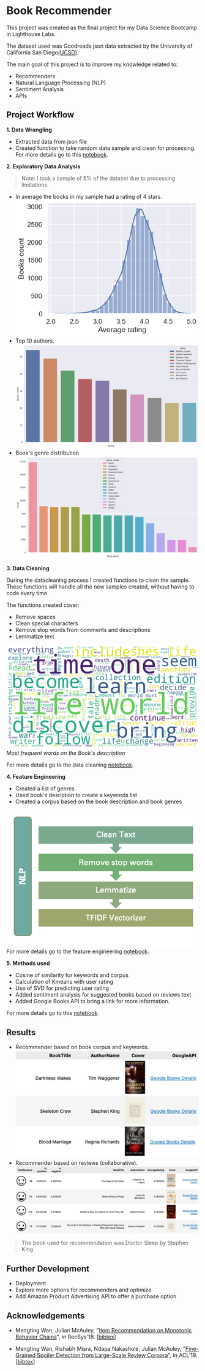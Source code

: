 
# Book Recommender

This project was created as the final project for my Data Science Bootcamp in Lighthouse Labs.

The dataset used was Goodreads json data extracted by the University of  California San Diego[(UCSD)](https://sites.google.com/eng.ucsd.edu/ucsdbookgraph/home?authuser=0).

The main goal of this project is to improve my knowledge related to:
- Recommenders
- Natural Language Processing (NLP)
- Sentiment Analysis
- APIs


## Project Workflow
**1. Data Wrangling**
- Extracted data from json file
- Created function to take random data sample and clean for processing.
For more details go to this [notebook](src/data_loading.ipynb).

**2. Exploratory Data Analysis**

> Note: I took a sample of 5% of the dataset due to processing limitations.

- In average the books in my sample had a rating of 4 stars.
![image1](output/figures/average_rating.png)
- Top 10 authors.
![authors](output/figures/top_10_writters.png)
- Book's genre distribution
![genres](output/figures/book_genre_total.png)

**3. Data Cleaning**

During the datacleaning process I created functions to clean the sample. These functions will handle all the new samples created, without having to code every time.

The functions created cover: 
- Remove spaces
- Clean special characters
- Remove stop words from comments and descriptions
- Lemmatize text

![Wordcloud](output/figures/wordcloud_books_description.png)
*Most frequent words on the Book's description*

For more details go to the data cleaning [notebook](src/data_cleaning.ipynb).

**4. Feature Engineering**
- Created a list of genres
- Used book's desription to create a keywords list
- Created a corpus based on the book description and book genres

![NLP](output/figures/NLP.png)
For more details go to the feature engineering [notebook](src/feature_engineering_and_modeling_f.ipynb).

**5. Methods used**

- Cosine of similarity for keywords and corpus
- Calculation of Kmeans with user rating
- Use of SVD for predicting user rating
- Added sentiment analysis for suggested books based on reviews text
- Added Google Books API to bring a link for more information.

For more details go to this [notebook](src/feature_engineering_and_modeling_f.ipynb).

## Results
- Recommender based on book corpus and keywords.
![content_based](output/figures/content_based.png)
- Recommender based on reviews (collaborative).
![user_based](output/figures/user_based.png)

> The book used for recommendation was Doctor Sleep by Stephen King

## Further Development
- Deployment
- Explore more options for recommenders and optimize
- Add Amazon Product Advertising API to offer a purchase option


## Acknowledgements

- Mengting Wan, Julian McAuley, "[Item Recommendation on Monotonic Behavior Chains](https://www.google.com/url?q=https%3A%2F%2Fgithub.com%2FMengtingWan%2Fmengtingwan.github.io%2Fraw%2Fmaster%2Fpaper%2Frecsys18_mwan.pdf&sa=D&sntz=1&usg=AOvVaw0HcX6gU1ENhk7fbCXXbCiy)", in RecSys'18. [[bibtex](https://www.google.com/url?q=https%3A%2F%2Fdblp.uni-trier.de%2Frec%2Fbibtex%2Fconf%2Frecsys%2FWanM18&sa=D&sntz=1&usg=AOvVaw2VTBdVH0HOCFqZJ3u3NsgZ)]

- Mengting Wan, Rishabh Misra, Ndapa Nakashole, Julian McAuley, "[Fine-Grained Spoiler Detection from Large-Scale Review Corpora](https://www.google.com/url?q=https%3A%2F%2Fwww.aclweb.org%2Fanthology%2FP19-1248&sa=D&sntz=1&usg=AOvVaw1G1ZlQ7oe0NDtqeI8gN2Nf)", in ACL'19. [[bibtex](https://www.google.com/url?q=https%3A%2F%2Fdblp.uni-trier.de%2Frec%2Fbibtex%2Fconf%2Facl%2FWanMNM19&sa=D&sntz=1&usg=AOvVaw25f7_0XLwNzo6a9-Qa2jGv)]

